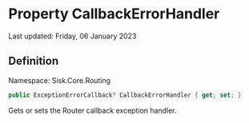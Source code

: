 # Property CallbackErrorHandler
Last updated: Friday, 06 January 2023

## Definition
Namespace: Sisk.Core.Routing

```csharp
public ExceptionErrorCallback? CallbackErrorHandler { get; set; }
```

Gets or sets the Router callback exception handler.

